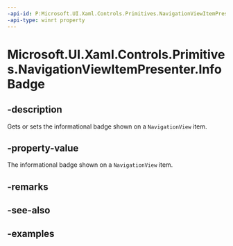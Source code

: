 ```yaml
---
-api-id: P:Microsoft.UI.Xaml.Controls.Primitives.NavigationViewItemPresenter.InfoBadge
-api-type: winrt property
---
```


# Microsoft.UI.Xaml.Controls.Primitives.NavigationViewItemPresenter.InfoBadge

<!--
public Microsoft.UI.Xaml.Controls.InfoBadge InfoBadge { get; set; }
-->


## -description

Gets or sets the informational badge shown on a `NavigationView` item.

## -property-value

The informational badge shown on a `NavigationView` item.

## -remarks

## -see-also

## -examples


